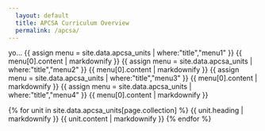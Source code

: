 ```yaml
---
  layout: default
  title: APCSA Curriculum Overview
  permalink: /apcsa/
---
```

yo...
{{ assign menu = site.data.apcsa_units | where:"title","menu1" }}
{{ menu[0].content | markdownify }}
{{ assign menu = site.data.apcsa_units | where:"title","menu2" }}
{{ menu[0].content | markdownify }}
{{ assign menu = site.data.apcsa_units | where:"title","menu3" }}
{{ menu[0].content | markdownify }}
{{ assign menu = site.data.apcsa_units | where:"title","menu4" }}
{{ menu[0].content | markdownify }}

{% for unit in site.data.apcsa_units[page.collection] %}
  {{ unit.heading | markdownify }}
  {{ unit.content | markdownify }}
{% endfor %}
